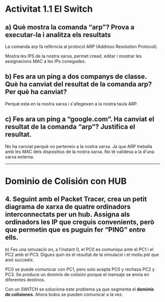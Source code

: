 # Activitat 1.1 El Switch

## a) Què mostra la comanda “arp”? Prova a executar-la i analitza els resultats

La comanda arp fa refèrncia al protocol ARP (Address Resolution Protocol). 

Mostra les IPS de la nostra xarxa, permet cread, editar i mostrar les assignacions MAC a les IPs conegudes.

## b) Fes ara un ping a dos companys de classe. Què ha canviat del resultat de la comanda arp? Per què ha canviat?

Perquè esta en la nostra xarxa i s'afegeixen a la nostra taula ARP.

## c) Fes ara un ping a “google.com”. Ha canviat el resultat de la comanda “arp”? Justifica el resultat.

No ha canviat perquè no perteneix a la nostra xarxa. Ja que ARP treballa amb les MAC dels dispositius de la nostra xarxa. No té validesa a la d'una xarxa externa.

--------------------------

# Dominio de Colisión con HUB

## 4. Seguint amb el Packet Tracer, crea un petit diagrama de xarxa de quatre ordinadors interconnectats per un hub. Assigna als ordinadors les IP que creguis convenients, però que permetin que es puguin fer “PING” entre ells.

b) Fes una simulació on, a l’instant 0, el PC0 es comuniqui amb el PC1 i el PC2 amb el PC3. Digues quin és el resultat de la simulació i el motiu pel que això succeeix.

PC0 se puede comunicar con PC1, pero solo acepta PC0 y rechaza PC2 y PC3.
Se produce un dominio de colisión porque el mensaje se envia en diferentes destinos.

Con un SWITCH se soluciona este problema ya que segmenta el __dominio de colisiones__. Ahora todos se pueden comunicar a la vez.


## 

## 

## 

## 

## 

## 

## 

## 

## 

## 

## 

## 

## 

## 

## 

## 